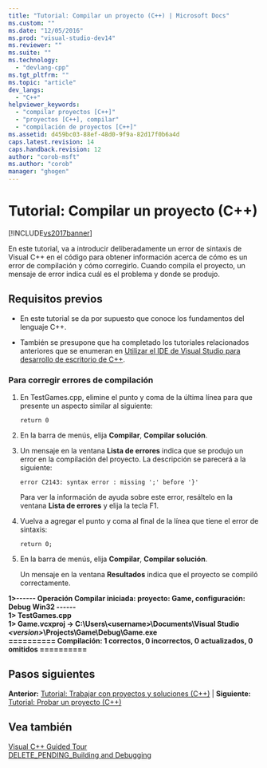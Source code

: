 ```yaml
---
title: "Tutorial: Compilar un proyecto (C++) | Microsoft Docs"
ms.custom: ""
ms.date: "12/05/2016"
ms.prod: "visual-studio-dev14"
ms.reviewer: ""
ms.suite: ""
ms.technology: 
  - "devlang-cpp"
ms.tgt_pltfrm: ""
ms.topic: "article"
dev_langs: 
  - "C++"
helpviewer_keywords: 
  - "compilar proyectos [C++]"
  - "proyectos [C++], compilar"
  - "compilación de proyectos [C++]"
ms.assetid: d459bc03-88ef-48d0-9f9a-82d17f0b6a4d
caps.latest.revision: 14
caps.handback.revision: 12
author: "corob-msft"
ms.author: "corob"
manager: "ghogen"
---
```

# Tutorial: Compilar un proyecto (C++)
[!INCLUDE[vs2017banner](../assembler/inline/includes/vs2017banner.md)]

En este tutorial, va a introducir deliberadamente un error de sintaxis de Visual C\+\+ en el código para obtener información acerca de cómo es un error de compilación y cómo corregirlo.  Cuando compila el proyecto, un mensaje de error indica cuál es el problema y donde se produjo.  
  
## Requisitos previos  
  
-   En este tutorial se da por supuesto que conoce los fundamentos del lenguaje C\+\+.  
  
-   También se presupone que ha completado los tutoriales relacionados anteriores que se enumeran en [Utilizar el IDE de Visual Studio para desarrollo de escritorio de C\+\+](../ide/using-the-visual-studio-ide-for-cpp-desktop-development.md).  
  
### Para corregir errores de compilación  
  
1.  En TestGames.cpp, elimine el punto y coma de la última línea para que presente un aspecto similar al siguiente:  
  
     `return 0`  
  
2.  En la barra de menús, elija **Compilar**, **Compilar solución**.  
  
3.  Un mensaje en la ventana **Lista de errores** indica que se produjo un error en la compilación del proyecto.  La descripción se parecerá a la siguiente:  
  
     `error C2143: syntax error : missing ';' before '}'`  
  
     Para ver la información de ayuda sobre este error, resáltelo en la ventana **Lista de errores** y elija la tecla F1.  
  
4.  Vuelva a agregar el punto y coma al final de la línea que tiene el error de sintaxis:  
  
     `return 0;`  
  
5.  En la barra de menús, elija **Compilar**, **Compilar solución**.  
  
     Un mensaje en la ventana **Resultados** indica que el proyecto se compiló correctamente.  
  
  **1\>\-\-\-\-\-\- Operación Compilar iniciada: proyecto: Game, configuración: Debug Win32 \-\-\-\-\-\-**  
**1\>  TestGames.cpp**  
**1\>  Game.vcxproj \-\> C:\\Users\\\<username\>\\Documents\\Visual Studio *\<version\>*\\Projects\\Game\\Debug\\Game.exe**  
**\=\=\=\=\=\=\=\=\=\= Compilación: 1 correctos, 0 incorrectos, 0 actualizados, 0 omitidos \=\=\=\=\=\=\=\=\=\=**  
  
## Pasos siguientes  
 **Anterior:** [Tutorial: Trabajar con proyectos y soluciones \(C\+\+\)](../ide/walkthrough-working-with-projects-and-solutions-cpp.md) &#124; **Siguiente:** [Tutorial: Probar un proyecto \(C\+\+\)](../ide/walkthrough-testing-a-project-cpp.md)  
  
## Vea también  
 [Visual C\+\+ Guided Tour](http://msdn.microsoft.com/es-es/499cb66f-7df1-45d6-8b6b-33d94fd1f17c)   
 [DELETE\_PENDING\_Building and Debugging](http://msdn.microsoft.com/es-es/9f6ba537-5ea0-46fb-b6ba-b63d657d84f1)